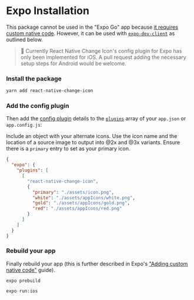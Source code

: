 # Expo Installation

This package cannot be used in the "Expo Go" app because [it requires
custom native code](https://docs.expo.io/workflow/customizing/).
However, it can be used with
[`expo-dev-client`](https://docs.expo.dev/clients/getting-started/) as
outlined below.

> 🚨 Currently React Native Change Icon's config plugin for Expo has only been
> implemented for iOS. A pull request adding the necessary setup steps for Android would be welcome.

### Install the package

```sh
yarn add react-native-change-icon
```

### Add the config plugin

Then add the [config
plugin](https://docs.expo.io/guides/config-plugins/) details to the
[`plugins`](https://docs.expo.io/versions/latest/config/app/#plugins)
array of your `app.json` or `app.config.js`:

Include an object with your alternate icons. Use the icon name and the
location of a source image to output into @2x and @3x variants.
Ensure there is a `primary` entry to set as your primary icon.

```json
{
  "expo": {
    "plugins": [
      [
        "react-native-change-icon",
        {
          "primary": "./assets/icon.png",
          "white": "./assets/appIcons/white.png",
          "gold": "./assets/appIcons/gold.png",
          "red": "./assets/appIcons/red.png"
        }
      ]
    ]
  }
}
```

### Rebuild your app

Finally rebuild your app (this is further described in Expo's ["Adding custom native code"](https://docs.expo.io/workflow/customizing/) guide).

```
expo prebuild

expo run:ios
```
